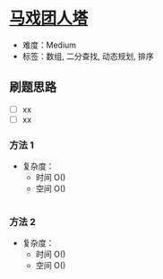 # [马戏团人塔](https://leetcode-cn.com/problems/circus-tower-lcci/)

- 难度：Medium
- 标签：数组, 二分查找, 动态规划, 排序

## 刷题思路

- [ ] xx
- [ ] xx

### 方法 1

- 复杂度：
    - 时间 O()
    - 空间 O()

``` js

```

### 方法 2

- 复杂度：
    - 时间 O()
    - 空间 O()

``` js

```
